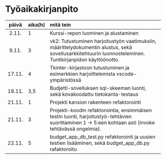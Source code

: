 # Työaikakirjanpito

| päivä | aika(h)| mitä tein  |
| :----:|:-----| :-----|
| 2.11. | 1    |  Kurssi-repon luominen ja alustaminen |
| 9.11. | 3    | vk2: Tutustuminen harjoitustyön vaatimuksiin, määrittelydokumentin alustus, sekä sovellusarkkitehtuurin luonnosteleminen. Tuntikirjanpidon käyttöönotto. |
| 17.11. | 4    |  Tkinter-kirjastoon tutustuminen ja esimerkkien harjoittelemista vscode-ympäristössä |
| 18.11. | 3,5  |  Budjetti-sovelluksen sql-skeeman luonti, sekä kovakoodattu tietokanta-testaus |
| 21.11. | 1    |  Projekti kansion rakenteen refaktorointi |
| 21.11. | 3    |  Projekti-koodin refaktorointia, ensimmäisen testin luonti, harjoitustyö-tehtävien suorittaminen 1 -> 5:een kohtaan asti (invoke tehtävässä ongelmia). |
| 22.11. | 5   |  budget_app_db_test.py refaktorointi ja uusien testien lisääminen, sekä budget_app_db.py rafaktoroitu |






